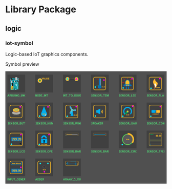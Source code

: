 # Library Package

## logic

### iot-symbol

Logic-based IoT graphics components.

Symbol preview

![Alt text](image/iot_symbol_preview.png "IoT Symbol Preview")
